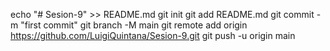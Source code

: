 echo "# Sesion-9" >> README.md
git init
git add README.md
git commit -m "first commit"
git branch -M main
git remote add origin https://github.com/LuigiQuintana/Sesion-9.git
git push -u origin main
